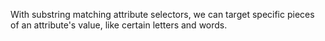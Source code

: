 With substring matching attribute selectors, we can target specific pieces of an attribute's value, like certain letters and words.